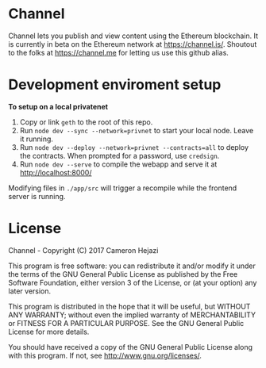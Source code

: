 # Channel
Channel lets you publish and view content using the Ethereum blockchain. It is currently in beta on the Ethereum network at <https://channel.is/>. Shoutout to the folks at <https://channel.me> for letting us use this github alias.

# Development enviroment setup

**To setup on a local privatenet**

1. Copy or link `geth` to the root of this repo.
2. Run `node dev --sync --network=privnet` to start your local node. Leave it running.
3. Run `node dev --deploy --network=privnet --contracts=all` to deploy the contracts. When prompted for a password, use `credsign`.
4. Run `node dev --serve` to compile the webapp and serve it at <http://localhost:8000/>

Modifying files in `./app/src` will trigger a recompile while the frontend server is running.

# License

Channel - Copyright (C) 2017 Cameron Hejazi

This program is free software: you can redistribute it and/or modify
it under the terms of the GNU General Public License as published by
the Free Software Foundation, either version 3 of the License, or
(at your option) any later version.

This program is distributed in the hope that it will be useful,
but WITHOUT ANY WARRANTY; without even the implied warranty of
MERCHANTABILITY or FITNESS FOR A PARTICULAR PURPOSE.  See the
GNU General Public License for more details.

You should have received a copy of the GNU General Public License
along with this program.  If not, see <http://www.gnu.org/licenses/>.
